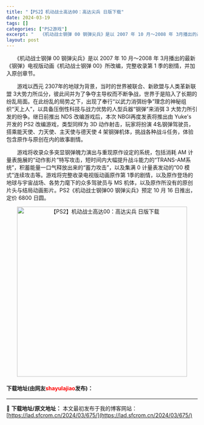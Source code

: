 ```yaml
---
title: "【PS2】机动战士高达00：高达尖兵 日版下载"
date: 2024-03-19
tags: []
categories: ["PS2游戏"]
excerpt: "　　《机动战士钢弹 00 钢弹尖兵》是以 2007 年 10 月～2008 年 3月播出的最新《钢弹》电视版动画《机动战士钢弹 00》所改编，完整收录第 1 季的剧情，并加入原创章节。 　　游戏以西元 2307年的地球为背景，当时的世界被联合、新欧盟与人类革新联盟 3大势力所瓜分，彼此间并为了争夺主&hellip;"
layout: post
---
```


 <p>　　《机动战士钢弹 00 钢弹尖兵》是以 2007 年 10 月～2008 年 3月播出的最新《钢弹》电视版动画《机动战士钢弹 00》所改编，完整收录第 1 季的剧情，并加入原创章节。</p> <p>　　游戏以西元 2307年的地球为背景，当时的世界被联合、新欧盟与人类革新联盟 3大势力所瓜分，彼此间并为了争夺主导权而不断争战，世界于是陷入了长期的纷乱局面。在此纷乱的局势之下，出现了奉行&ldquo;以武力消弭纷争&rdquo;理念的神秘组织&ldquo;天上人&rdquo;，以具备压倒性科技与战力优势的人型兵器&ldquo;钢弹&rdquo;来消弭 3 大势力所引发的纷争。继日前推出 NDS 改编游戏后，本次 NBGI再度发表将推出由 Yuke&#39;s 开发的 PS2 改编游戏，类型同样为 3D 动作射击，玩家将扮演 4名钢弹驾驶员，搭乘能天使、力天使、主天使与德天使 4 架钢弹机体，挑战各种战斗任务，体验包含原作与原创在内的故事剧情。</p> <p>　　游戏将收录众多突显钢弹魄力演出与重现原作设定的系统，包括消耗 AM 计量表施展的&ldquo;动作影片&rdquo;特写攻击，短时间内大幅提升战斗能力的&ldquo;TRANS-AM系统&rdquo;，积蓄能量一口气释放出来的&ldquo;蓄力攻击&rdquo;，以及集满 0 计量表发动的&ldquo;00 模式&rdquo;连续攻击等。游戏将完整收录电视版动画原作第 1季的剧情，以及原作登场的地球与宇宙战场、各势力麾下的众多驾驶员与 MS 机体，以及原作所没有的原创片头与结局动画影片。PS2《机动战士钢弹00 钢弹尖兵》预定 10 月 16 日推出，定价 6800 日圆。</p> <p align="center"><img align="" border="0" src="https://lad.sfcrom.cn/wp-content/uploads/2024/03/20240319_65f99978ecb50.jpg" width="448" alt="【PS2】机动战士高达00：高达尖兵 日版下载" /></p> <p><h4>下载地址(由网友<font color="red">shayulajiao</font>发布)：</h4></p> 

---
📖 **下载地址/原文地址：** 本文最初发布于我的博客网站：[https://lad.sfcrom.cn/2024/03/675/](https://lad.sfcrom.cn/2024/03/675/)
